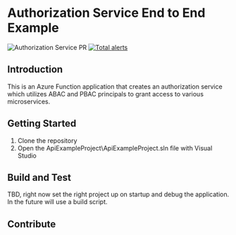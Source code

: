 # Authorization Service End to End Example

![Authorization Service PR](https://github.com/jwendl/authorization-service-example/workflows/Authorization%20Service%20PR/badge.svg?branch=master) [![Total alerts](https://img.shields.io/lgtm/alerts/g/jwendl/authorization-service-example.svg?logo=lgtm&logoWidth=18)](https://lgtm.com/projects/g/jwendl/authorization-service-example/alerts/)

## Introduction 

This is an Azure Function application that creates an authorization service which utilizes ABAC and PBAC principals to grant access to various microservices. 

## Getting Started

1. Clone the repository
2. Open the ApiExampleProject\ApiExampleProject.sln file with Visual Studio

## Build and Test

TBD, right now set the right project up on startup and debug the application. In the future will use a build script.

## Contribute

